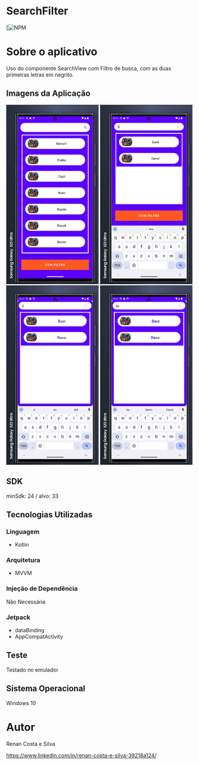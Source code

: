 # SearchFilter
[![NPM](https://github.com/RenanCostaSilva/AutoComplete/blob/master/LICENSE)


# Sobre o aplicativo
Uso do componente SearchView com Filtro de busca, com as duas primeiras letras em negrito.


## Imagens da Aplicação
![mobile 1](https://github.com/RenanCostaSilva/SearchFilter/blob/master/imagem1.jpg)
![mobile 2](https://github.com/RenanCostaSilva/SearchFilter/blob/master/imagem2.jpg)
![mobile 3](https://github.com/RenanCostaSilva/SearchFilter/blob/master/imagem3.jpg)
![mobile 4](https://github.com/RenanCostaSilva/SearchFilter/blob/master/imagem4.jpg)

## SDK
minSdk: 24 / alvo: 33

## Tecnologias Utilizadas

### Linguagem
- Kotlin

### Arquitetura
- MVVM

### Injeção de Dependência
Não Necessária

### Jetpack
- dataBinding
- AppCompatActivity

## Teste
Testado no emulador

## Sistema Operacional
Windows 10

# Autor
Renan Costa e Silva

https://www.linkedin.com/in/renan-costa-e-silva-39218a124/
